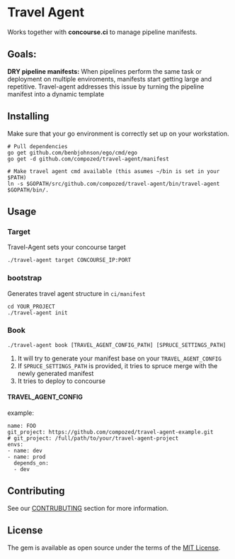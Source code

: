 Travel Agent
============

Works together with **concourse.ci** to manage pipeline manifests.

## Goals:

**DRY pipeline manifests:** When pipelines perform the same task or deployment on multiple enviroments, manifests start getting large and repetitive.
Travel-agent addresses this issue by turning the pipeline manifest into a dynamic template

## Installing

Make sure that your go environment is correctly set up on your workstation.

    # Pull dependencies
    go get github.com/benbjohnson/ego/cmd/ego
    go get -d github.com/compozed/travel-agent/manifest

    # Make travel agent cmd available (this asumes ~/bin is set in your $PATH)
    ln -s $GOPATH/src/github.com/compozed/travel-agent/bin/travel-agent $GOPATH/bin/.


## Usage

### Target

Travel-Agent sets your concourse target

    ./travel-agent target CONCOURSE_IP:PORT

### bootstrap

Generates travel agent structure in `ci/manifest`

    cd YOUR_PROJECT
    ./travel-agent init

### Book

    ./travel-agent book [TRAVEL_AGENT_CONFIG_PATH] [SPRUCE_SETTINGS_PATH]

1. It will try to generate your manifest base on your `TRAVEL_AGENT_CONFIG`
1. If `SPRUCE_SETTINGS_PATH` is provided, it tries to spruce merge with the newly generated manifest
1. It tries to deploy to concourse

#### TRAVEL_AGENT_CONFIG

example:

    name: FOO
    git_project: https://github.com/compozed/travel-agent-example.git
    # git_project: /full/path/to/your/travel-agent-project
    envs:
    - name: dev
    - name: prod
      depends_on:
      - dev


## Contributing

See our [CONTRUBUTING](CONTRIBUTING.md) section for more information.


## License

The gem is available as open source under the terms of the [MIT License](http://opensource.org/licenses/MIT).
